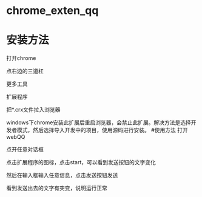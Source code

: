 # chrome_exten_qq
# 安装方法
打开chrome

点右边的三道杠

更多工具

扩展程序

把*.crx文件拉入浏览器

windows下chrome安装此扩展后重启浏览器，会禁止此扩展。解决方法是选择开发者模式，然后选择导入开发中的项目，使用源码进行安装。
#使用方法
打开webQQ

点开任意对话框

点击扩展程序的图标，点击start，可以看到发送按钮的文字变化

然后在输入框输入任意信息，点击发送按钮发送

看到发送出去的文字有突变，说明运行正常

